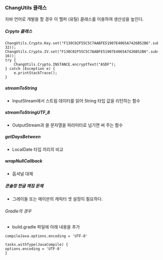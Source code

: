 ### ChangUtils 클래스
자바 언어로 개발을 할 경우 이 헬퍼 (유틸) 클래스를 이용하여 생산성을 높인다.

##### Crpyto 클래스
```
ChangUtils.Crypto.Key.set("F130C02F55C5C7AABFE51907E4065A7426B52B6".substring(0, 32));
ChangUtils.Crypto.IV.set("F130C02F55C5C7AABFE51907E4065A7426B52B6".substring(0, 16));
try {
    ChangUtils.Crypto.INSTANCE.encryptText("ASDF");
} catch (Exception e) {
    e.printStackTrace();
}
```

##### streamToString
- InputStream에서 스트림 데이터를 읽어 String 타입 값을 리턴하는 함수

##### streamToStringUTF_8
- OutputStream과 쓸 문자열을 파라미터로 넘기면 써 주는 함수

##### getDaysBetween
- LocalDate 타입 끼리의 비교
##### wrapNullCallback
- 옵셔널 대체
##### 콘솔창 한글 깨짐 문제
- 그레이들 또는 메이븐의 캐릭터 셋 설정이 필요하다.
###### Gradle의 경우
- build.gradle 파일에 아래 내용을 추가
```
compileJava.options.encoding = 'UTF-8'

tasks.withType(JavaCompile) {
options.encoding = 'UTF-8'
}
```